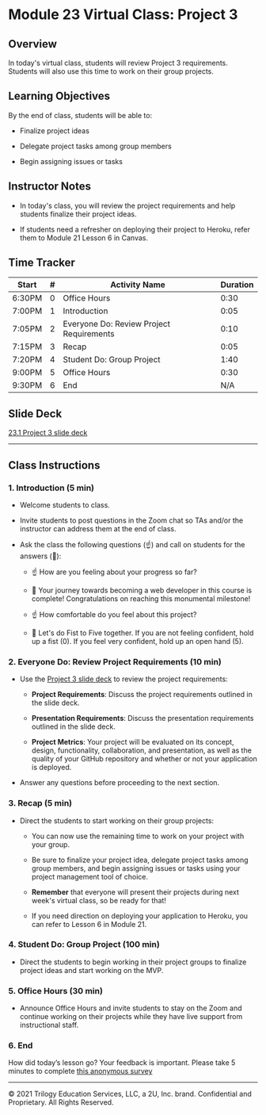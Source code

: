 # Module 23 Virtual Class: Project 3

## Overview

In today's virtual class, students will review Project 3 requirements. Students will also use this time to work on their group projects. 

## Learning Objectives

By the end of class, students will be able to:

* Finalize project ideas

* Delegate project tasks among group members

* Begin assigning issues or tasks 

## Instructor Notes

* In today's class, you will review the project requirements and help students finalize their project ideas. 

* If students need a refresher on deploying their project to Heroku, refer them to Module 21 Lesson 6 in Canvas.

## Time Tracker 

| Start  | #  | Activity Name                               | Duration |
|---     |--- |---                                          |---       |
| 6:30PM | 0  | Office Hours                                | 0:30     |
| 7:00PM | 1  | Introduction                                | 0:05     |
| 7:05PM | 2  | Everyone Do: Review Project Requirements    | 0:10     |
| 7:15PM | 3  | Recap                                       | 0:05     |
| 7:20PM | 4  | Student Do: Group Project                   | 1:40     |
| 9:00PM | 5  | Office Hours                                | 0:30     |
| 9:30PM | 6  | End                                         | N/A      |

## Slide Deck

[23.1 Project 3 slide deck](https://docs.google.com/presentation/d/1ClrBuo-QzQEiw5g4y7GYuUSWcNVDOmlErTN8gbLWy3A/edit?usp=sharing)

---

## Class Instructions 

### 1. Introduction (5 min)

* Welcome students to class.

* Invite students to post questions in the Zoom chat so TAs and/or the instructor can address them at the end of class.

* Ask the class the following questions (☝️) and call on students for the answers (🙋):

    * ☝️ How are you feeling about your progress so far?

    * 🙋 Your journey towards becoming a web developer in this course is complete! Congratulations on reaching this monumental milestone!

    * ☝️ How comfortable do you feel about this project? 

    * 🙋 Let's do Fist to Five together. If you are not feeling confident, hold up a fist (0). If you feel very confident, hold up an open hand (5).


### 2. Everyone Do: Review Project Requirements (10 min)

* Use the [Project 3 slide deck](https://docs.google.com/presentation/d/1ClrBuo-QzQEiw5g4y7GYuUSWcNVDOmlErTN8gbLWy3A/edit?usp=sharing) to review the project requirements:

  * **Project Requirements**: Discuss the project requirements outlined in the slide deck.

  * **Presentation Requirements**: Discuss the presentation requirements outlined in the slide deck.

  * **Project Metrics**: Your project will be evaluated on its concept, design, functionality, collaboration, and presentation, as well as the quality of your GitHub repository and whether or not your application is deployed.

* Answer any questions before proceeding to the next section.

### 3. Recap (5 min)

* Direct the students to start working on their group projects:

    * You can now use the remaining time to work on your project with your group. 

    * Be sure to finalize your project idea, delegate project tasks among group members, and begin assigning issues or tasks using your project management tool of choice.
    
    * **Remember** that everyone will present their projects during next week's virtual class, so be ready for that!

    * If you need direction on deploying your application to Heroku, you can refer to Lesson 6 in Module 21.

### 4. Student Do: Group Project (100 min)

* Direct the students to begin working in their project groups to finalize project ideas and start working on the MVP.

### 5. Office Hours (30 min)

* Announce Office Hours and invite students to stay on the Zoom and continue working on their projects while they have live support from instructional staff.

### 6. End

How did today’s lesson go? Your feedback is important. Please take 5 minutes to complete [this anonymous survey](https://forms.gle/3LozVjherGH83aG17)

---
© 2021 Trilogy Education Services, LLC, a 2U, Inc. brand. Confidential and Proprietary. All Rights Reserved.
